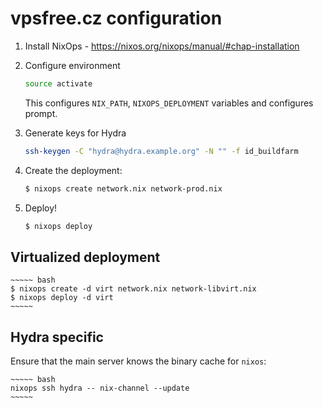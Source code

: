 vpsfree.cz configuration
========================

1. Install NixOps - https://nixos.org/nixops/manual/#chap-installation

2. Configure environment

    ~~~~~ bash
    source activate
    ~~~~~

    This configures `NIX_PATH`, `NIXOPS_DEPLOYMENT` variables and configures prompt.

3. Generate keys for Hydra

    ~~~~~ bash
    ssh-keygen -C "hydra@hydra.example.org" -N "" -f id_buildfarm
    ~~~~~

4. Create the deployment:

    ~~~~~ bash
    $ nixops create network.nix network-prod.nix
    ~~~~~

5. Deploy!

    ~~~~~ bash
    $ nixops deploy
    ~~~~~

Virtualized deployment
----------------------

    ~~~~~ bash
    $ nixops create -d virt network.nix network-libvirt.nix
    $ nixops deploy -d virt
    ~~~~~


Hydra specific
--------------

Ensure that the main server knows the binary cache for `nixos`:

    ~~~~~ bash
    nixops ssh hydra -- nix-channel --update
    ~~~~~
